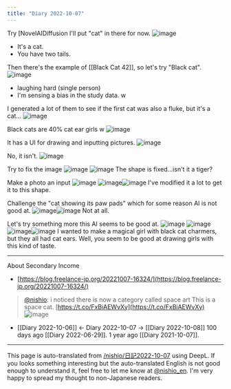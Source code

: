 ```yaml
---
title: "Diary 2022-10-07"
---
```


Try [NovelAIDiffusion
I'll put "cat" in there for now.
![image](https://gyazo.com/1801638daa794d6de2eb17cd8859a8d9/thumb/1000)
- It's a cat.
- You have two tails.

Then there's the example of [[Black Cat 42]], so let's try "Black cat".
![image](https://gyazo.com/73c3dadce9b4bc85daa941e1c2124e91/thumb/1000)
- laughing hard (single person)
- I'm sensing a bias in the study data. w

I generated a lot of them to see if the first cat was also a fluke, but it's a cat...
![image](https://gyazo.com/21acc77dbfd063ddc3254a205afecd34/thumb/1000)

Black cats are 40% cat ear girls w
![image](https://gyazo.com/266cfb5e45039a3bc4aa0ebfb2000165/thumb/1000)

It has a UI for drawing and inputting pictures.
![image](https://gyazo.com/0a79e2db4e12f20522731e4c94b845c8/thumb/1000)

No, it isn't.
![image](https://gyazo.com/958e967b2b609b938023efc82c33d0d6/thumb/1000)

Try to fix the image
![image](https://gyazo.com/b75bc26eb6583f96b4e4621f48bf9cc2/thumb/1000)
![image](https://gyazo.com/eaa811a05fcc7dfe67d637b6e77ea46e/thumb/1000)
The shape is fixed...isn't it a tiger?

Make a photo an input
![image](https://gyazo.com/cc8027b76a4c6805bf9bc0a790bcecb2/thumb/1000)
![image](https://gyazo.com/e7c4bc3d8e720a838598c1b080c65132/thumb/1000)![image](https://gyazo.com/20e73f08a030d207eef1b2a3802549d7/thumb/1000)
I've modified it a lot to get it to this shape.

Challenge the "cat showing its paw pads" which for some reason AI is not good at.
![image](https://gyazo.com/c2506b5d56b96eff4a53d0c543084c51/thumb/1000)![image](https://gyazo.com/c710faa71b116964a3c5734452888a5a/thumb/1000)
Not at all.

Let's try something more this AI seems to be good at.
![image](https://gyazo.com/22f5893bb418e3d196e8de4e8e016bb8/thumb/1000)
![image](https://gyazo.com/5afac14d3bccc4b4e1f9bf3d725c3308/thumb/1000)![image](https://gyazo.com/ce9c4f910749cddf95a8065cb5f17d38/thumb/1000)![image](https://gyazo.com/ba7a6a28d8cd25f2452a549b75482f1a/thumb/1000)
I wanted to make a magical girl with black cat charmers, but they all had cat ears.
Well, you seem to be good at drawing girls with this kind of taste.

---

About Secondary Income
- [https://blog.freelance-jp.org/20221007-16324/](https://blog.freelance-jp.org/20221007-16324/)

> [@nishio](https://twitter.com/nishio/status/1578250751142682624): i noticed there is now a category called space art
> This is a space cat.
> [https://t.co/FxBiAEWvXy](https://t.co/FxBiAEWvXy)
> ![image](https://pbs.twimg.com/media/FecSsS_aUAA6HzU.jpg)

- [[Diary 2022-10-06]] ← Diary 2022-10-07 → [[Diary 2022-10-08]]
100 days ago [[Diary 2022-06-29]].
1 year ago [[Diary 2021-10-07]].
---
This page is auto-translated from [/nishio/日記2022-10-07](https://scrapbox.io/nishio/日記2022-10-07) using DeepL. If you looks something interesting but the auto-translated English is not good enough to understand it, feel free to let me know at [@nishio_en](https://twitter.com/nishio_en). I'm very happy to spread my thought to non-Japanese readers.